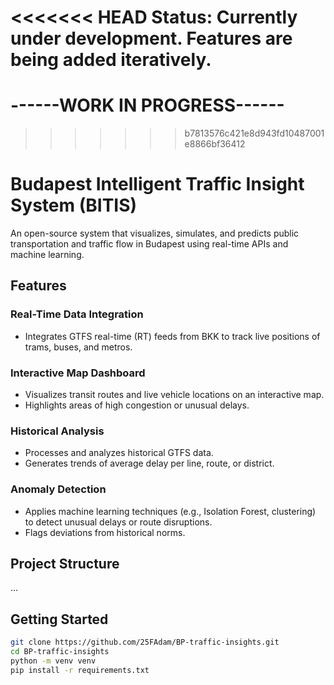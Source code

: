 <<<<<<< HEAD
Status: Currently under development. Features are being added iteratively.
=======
# ------WORK IN PROGRESS------
>>>>>>> b7813576c421e8d943fd10487001e8866bf36412

# Budapest Intelligent Traffic Insight System (BITIS)

An open-source system that visualizes, simulates, and predicts public transportation and traffic flow in Budapest using real-time APIs and machine learning.

## Features

### Real-Time Data Integration
- Integrates GTFS real-time (RT) feeds from BKK to track live positions of trams, buses, and metros.

### Interactive Map Dashboard
- Visualizes transit routes and live vehicle locations on an interactive map.
- Highlights areas of high congestion or unusual delays.

### Historical Analysis
- Processes and analyzes historical GTFS data.
- Generates trends of average delay per line, route, or district.

### Anomaly Detection
- Applies machine learning techniques (e.g., Isolation Forest, clustering) to detect unusual delays or route disruptions.
- Flags deviations from historical norms.

## Project Structure

...

## Getting Started
```bash
git clone https://github.com/25FAdam/BP-traffic-insights.git
cd BP-traffic-insights
python -m venv venv
pip install -r requirements.txt
